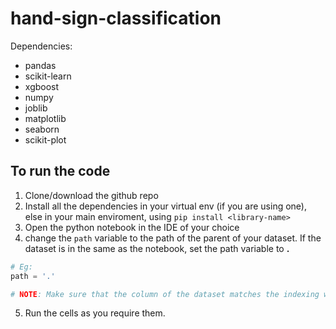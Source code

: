 # hand-sign-classification

Dependencies:
- pandas
- scikit-learn
- xgboost
- numpy
- joblib
- matplotlib
- seaborn
- scikit-plot

## To run the code
1. Clone/download the github repo
2. Install all the dependencies in your virtual env (if you are using one), else in your main enviroment, using `pip install <library-name>`
3. Open the python notebook in the IDE of your choice
4. change the `path` variable to the path of the parent of your dataset. If the dataset is in the same as the notebook, set the path variable to **.**
```python
# Eg:
path = '.'

# NOTE: Make sure that the column of the dataset matches the indexing with your dataset.
```
5. Run the cells as you require them.
